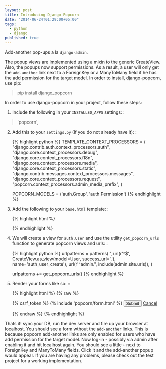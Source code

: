 ```yaml
---
layout: post
title: Introducing Django Popcorn
date: "2014-06-24T01:29:00+05:00"
tags: 
  - python
  - django
published: true
---
```


Add-another pop-ups a la `django-admin`. 

The popup views are implemented using a mixin to the generic CreateView. Also, the popups now support permissions. As a result, a user will only get the `add-another` link next to a ForeignKey or a ManyToMany field if he has the add permission for the target model. In order to install, django-popcorn, use pip:

> pip install django_popcorn


In order to use django-popcorn in your project, follow these steps: 

1. Include the following in your `INSTALLED_APPS` settings: :

> 'popcorn',


2. Add this to your `settings.py` (If you do not already have it): :

    {% highlight python  %}
    TEMPLATE_CONTEXT_PROCESSORS = (
        "django.contrib.auth.context_processors.auth",
        "django.core.context_processors.debug",
        "django.core.context_processors.i18n",
        "django.core.context_processors.media",
        "django.core.context_processors.static",
        "django.contrib.messages.context_processors.messages",
        "django.core.context_processors.request",
        "popcorn.context_processors.admin_media_prefix",
    )
    
    POPCORN_MODELS = ('auth.Group', 'auth.Permission')
    {% endhighlight  %}


3. Add the following to your `base.html` template: :

    {% highlight  html %}
    <script src="{{ ADMIN_MEDIA_PREFIX }}js/admin/RelatedObjectLookups.js"></script>
    {% endhighlight  %}


4. We will create a view for `auth.User` and use the utility `get_popcorn_urls` function to generate popcorn views and urls: :

    {% highlight python %}
    urlpatterns = patterns('',
        url(r'^$', 
            CreateView.as_view(model=User, success_url='.'), 
            name='auth_user_create'),
        url(r'^admin/', include(admin.site.urls)),
    )

    urlpatterns += get_popcorn_urls()
    {% endhighlight %}


7. Render your forms like so: :: 

    {%  highlight html %}
    {% raw %}
    <form method="POST" action="{{ request.get_full_path }}">
        {% csrf_token %}
        {% include 'popcorn/form.html' %}
        <button type="submit">Submit</button>
        <a href="../">Cancel</a>
    </form>
    {% endraw  %}
    {% endhighlight  %}

Thats it! sync your DB, run the dev server and fire up your browser at localhost. You should see a form wthout the `add-another` links. This is because popcorn add-another links are only enabled for users who have add permission for the target model. Now log-in - possibly via admin after enabling it and hit localhost again. You should see a little `+` next to ForeignKey and ManyToMany fields. Click it and the add-another popup would appear. If you are having any problems, please check out the test project for a working implementation.
